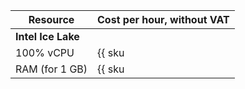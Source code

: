 | Resource | Cost per hour, without VAT |
--- | ---
| **Intel Ice Lake** |
| 100% vCPU | {{ sku|USD|gitlab.instance.cpu|string }} |
| RAM (for 1 GB) | {{ sku|USD|gitlab.instance.ram|string }} |